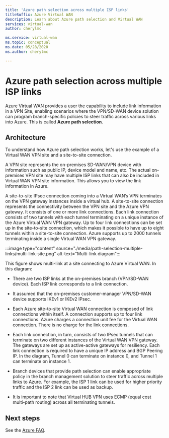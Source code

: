 ```yaml
---
title: 'Azure path selection across multiple ISP links'
titleSuffix: Azure Virtual WAN
description: Learn about Azure path selection and Virtual WAN
services: virtual-wan
author: cherylmc

ms.service: virtual-wan
ms.topic: conceptual
ms.date: 05/28/2020
ms.author: cherylmc

---
```


# Azure path selection across multiple ISP links

Azure Virtual WAN provides a user the capability to include link information in a VPN Site, enabling scenarios where the VPN/SD-WAN device solution can program branch-specific policies to steer traffic across various links into Azure. This is called **Azure path selection**.

## Architecture

To understand how Azure path selection works, let's use the example of a Virtual WAN VPN site and a site-to-site connection.

A VPN site represents the on-premises SD-WAN/VPN device with information such as public IP, device model and name, etc. The actual on-premises VPN site may have multiple ISP links that can also be included in Virtual WAN VPN site information. This allows you to view the link information in Azure.

A site-to-site IPsec connection coming into a Virtual WAN’s VPN terminates on the VPN gateway instances inside a virtual hub. A site-to-site connection represents the connectivity between the VPN site and the Azure VPN gateway. It consists of one or more link connections. Each link connection consists of two tunnels with each tunnel terminating on a unique instance of the Azure Virtual WAN VPN gateway. Up to four link connections can be set up in the site-to-site connection, which makes it possible to have up to eight tunnels within a site-to-site connection. Azure supports up to 2000 tunnels terminating inside a single Virtual WAN VPN gateway.

:::image type="content" source="./media/path-selection-multiple-links/multi-link-site.png" alt-text="Multi-link diagram":::

This figure shows multi-link at a site connecting to Azure Virtual WAN. In this diagram:

* There are two ISP links at the on-premises branch (VPN/SD-WAN device). Each ISP link corresponds to a link connection.

* It assumed that the on-premises customer-manager VPN/SD-WAN device supports IKEv1 or IKEv2 IPsec.

* Each Azure site-to-site Virtual WAN connection is composed of link connections within itself. A connection supports up to four link connections. Azure charges a connection unit fee for the Virtual WAN connection. There is no charge for the link connections.

* Each link connection, in turn, consists of two IPsec tunnels that can terminate on two different instances of the Virtual WAN VPN gateway. The gateways are set up as active-active gateways for resiliency. Each link connection is required to have a unique IP address and BGP Peering IP. In the diagram, Tunnel 0 can terminate on instance 0, and Tunnel 1 can terminate on instance 1.

* Branch devices that provide path selection can enable appropriate policy in the branch management solution to steer traffic across multiple links to Azure. For example, the ISP 1 link can be used for higher priority traffic and the ISP 2 link can be used as backup.

* It is important to note that Virtual HUB VPN uses ECMP (equal cost multi-path routing) across all terminating tunnels.

## Next steps

See the [Azure FAQ](virtual-wan-faq.md).